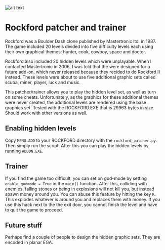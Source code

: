 ![alt text](https://www.mv.helsinki.fi/home/asahala/rockford/themes.gif)

# Rockford patcher and trainer
Rockford was a Boulder Dash clone published by Mastertronic ltd. in 1987. The game included 20 levels divided into five difficulty levels each using their own graphical themes: hunter, cook, cowboy, space and doctor. 

Rockford also included 20 hidden levels which were unplayable. When I contacted Mastertronic in 2006, I was told that the were designed for a future add-on, which never released because they recided to do Rockford II instead. These levels were about to use five additional graphic sets called scuba, miner, player, luck and music.

This patcher/trainer allows you to play the hidden level set, as well as turn on some cheats. Unfortunately, as the graphics for these additional themes were never created, the additional levels are rendered using the base graphics set. Tested with the ROCKFORD.EXE that is 29963 bytes in size. Should work with other versions as well.

## Enabling hidden levels
Copy ```MENU.ADD``` to your ROCKFORD directory with the ```rockford_patcher.py```. Then simply run the script. After this you can play the hidden levels by running ```ADDON.EXE```.

## Trainer
If you find the game too difficult, you can set on god-mode by setting ```enable_godmode = True``` in the ```main()``` function. After this, colliding with enemies, falling stones or being in explosions will not kill you, but instead spawn money around you. You can abuse this feature by hitting the key ```R```. This explodes whatever is around you and replaces them with money. If you use this hack next to the the exit door, you cannot finish the level and have to quit the game to proceed.

## Future stuff
Perhaps find a couple of people to design the hidden graphic sets. They are encoded in planar EGA.
